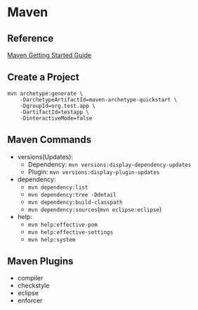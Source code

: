 Maven
=============

## Reference

[Maven Getting Started Guide](https://www.google.com/search?q=Maven+Getting+Started+Guide)

## Create a Project

```
mvn archetype:generate \
    -DarchetypeArtifactId=maven-archetype-quickstart \
    -DgroupId=org.test.app \
    -DartifactId=testapp \
    -DinteractiveMode=false
```

## Maven Commands

+ versions(Updates):
    + Dependency: `mvn versions:display-dependency-updates`
    + Plugin: `mvn versions:display-plugin-updates`
+ dependency:
    + `mvn dependency:list`
    + `mvn dependency:tree -Ddetail`
    + `mvn dependency:build-classpath`
    + `mvn dependency:sources`(`mvn eclipse:eclipse`)
+ help:
    + `mvn help:effective-pom`
    + `mvn help:effective-settings`
    + `mvn help:system`

## Maven Plugins

+ compiler
+ checkstyle
+ eclipse
+ enforcer
